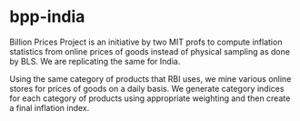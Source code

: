 bpp-india
=========
Billion Prices Project is an initiative by two MIT profs to compute inflation statistics from online prices of goods instead of physical sampling as done by BLS. We are replicating the same for India.

Using the same category of products that RBI uses, we mine various online stores for prices of goods on a daily basis.
We generate category indices for each category of products using appropriate weighting and then create a final inflation index.

